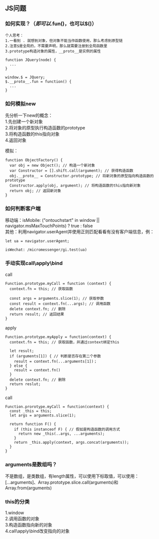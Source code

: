 ## JS问题

### 如何实现$？（即可以$.fun()，也可以$()）
```
个人思考：
1.一看到 . 就想到对象，但对象不能当作函数使用，那么考虑到原型链
2.注意$是全局的，不需要声明，那么就需要注册到全局函数里
3.prototype构造对象的属性，__proto__是实例的属性

function JQuery(node) {
  ...
}

window.$ = JQuery;
$.__proto__.fun = function() {
  ...
}
```

### 如何模拟new
先分析一下new的概念：<br>
1.先创建一个新对象<br>
2.将对象的原型执行构造函数的prototype<br>
3.将构造函数的this指向对象<br>
4.返回对象<br>

模拟：
```
function ObjectFactory() {
  var obj = new Object(); // 构造一个新对象
  var Constructor = [].shift.call(argument); // 获得构造函数
  obj.__proto__ = Constructor.prototype; // 将新对象的原型指向构造函数的prototype
  Constructor.apply(obj, argument); // 将构造函数的this指向新对象
  return obj; // 返回新对象
}
```

### 如何判断客户端
移动端：isMobile: ("ontouchstart" in window || navigator.msMaxTouchPoints) ? true : false<br>
其他：利用navigator.userAgent并使用正则匹配看看有没有客户端信息，例：
```
let ua = navigator.userAgent;

isWechat: /micromessenger/gi.test(ua)
```

### 手动实现call\apply\bind
call
```
Function.prototype.myCall = function (context) {
  context.fn = this; // 获取函数

  const args = arguments.slice(1); // 获取参数
  const result = context.fn(...args); // 调用函数
  delete context.fn; // 删除
  return result; // 返回结果
}
```

apply
```
Function.prototype.myApply = function(context) {
  context.fn = this; // 获取函数，并通过context绑定this

  let result;
  if (arguments[1]) { // 判断是否存在第二个参数
    result = context.fn(...arguments[1])；
  } else {
    result = context.fn()
  }
  delete context.fn; // 删除
  return reslut;
}
```

call
```
Function.prorotype.myCall = function(context) {
  const _this = this;
  let args = arguments.slice(1);

  return function F() {
    if (this instanceof F) { // 假如是构造函数的调用方式
      return new _this(..args, ...arguments);
    }
    return _this.apply(context, args.concat(arguments));
  }
}
```

### arguments是数组吗？
不是数组，是类数组，有length属性，可以使用下标取值，可以使用：[...arguments]、Array.prototype.slice.call(arguments)和Array.from(arguments)

### this的分类
1.window<br>
2.调用函数的对象<br>
3.构造函数指向新的对象<br>
4.call\apply\bind改变指向的对象